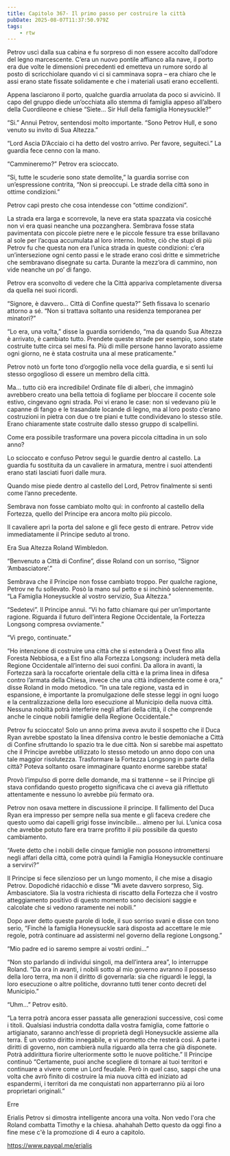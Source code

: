 ```yaml
---
title: Capitolo 367- Il primo passo per costruire la città
pubDate: 2025-08-07T11:37:50.979Z
tags:
    - rtw
---
```















Petrov uscì dalla sua cabina e fu sorpreso di non essere accolto dall’odore del legno marcescente. C’era un nuovo pontile affianco alla nave, il porto era due volte le dimensioni precedenti ed emetteva un rumore sordo al posto di scricchiolare quando vi ci si camminava sopra – era chiaro che le assi erano state fissate solidamente e che i materiali usati erano eccellenti.


Appena lasciarono il porto, qualche guardia arruolata da poco si avvicinò. Il capo del gruppo diede un’occhiata allo stemma di famiglia appeso all’albero della Cuordileone e chiese “Siete... Sir Hull della famiglia Honeysuckle?”


“Si.” Annuì Petrov, sentendosi molto importante. “Sono Petrov Hull, e sono venuto su invito di Sua Altezza.”


“Lord Ascia D’Acciaio ci ha detto del vostro arrivo. Per favore, seguiteci.” La guardia fece cenno con la mano.


“Cammineremo?” Petrov era scioccato.


“Si, tutte le scuderie sono state demolite,” la guardia sorrise con un’espressione contrita, “Non si preoccupi. Le strade della città sono in ottime condizioni.”


Petrov capì presto che cosa intendesse con “ottime condizioni”.


La strada era larga e scorrevole, la neve era stata spazzata via cosicché non vi era quasi neanche una pozzanghera. Sembrava fosse stata pavimentata con piccole pietre nere e le piccole fessure tra esse brillavano al sole per l’acqua accumulata al loro interno. Inoltre, ciò che stupì di più Petrov fu che questa non era l’unica strada in queste condizioni: c’era un’intersezione ogni cento passi e le strade erano così dritte e simmetriche che sembravano disegnate su carta. Durante la mezz’ora di cammino, non vide neanche un po’ di fango.


Petrov era sconvolto di vedere che la Città appariva completamente diversa da quella nei suoi ricordi.


“Signore, è davvero... Città di Confine questa?” Seth fissava lo scenario attorno a sé. “Non si trattava soltanto una residenza temporanea per minatori?”


“Lo era, una volta,” disse la guardia sorridendo, “ma da quando Sua Altezza è arrivato, è cambiato tutto. Prendete queste strade per esempio, sono state costruite tutte circa sei mesi fa. Più di mille persone hanno lavorato assieme ogni giorno, ne è stata costruita una al mese praticamente.”


Petrov notò un forte tono d’orgoglio nella voce della guardia, e si sentì lui stesso orgoglioso di essere un membro della città.


Ma... tutto ciò era incredibile! Ordinate file di alberi, che immaginò avrebbero creato una bella tettoia di fogliame per bloccare il cocente sole estivo, cingevano ogni strada. Poi vi erano le case: non si vedevano più le capanne di fango e le trasandate locande di legno, ma al loro posto c’erano costruzioni in pietra con due o tre piani e tutte condividevano lo stesso stile. Erano chiaramente state costruite dallo stesso gruppo di scalpellini.


Come era possibile trasformare una povera piccola cittadina in un solo anno?


Lo scioccato e confuso Petrov seguì le guardie dentro al castello. La guardia fu sostituita da un cavaliere in armatura, mentre i suoi attendenti erano stati lasciati fuori dalle mura.


Quando mise piede dentro al castello del Lord, Petrov finalmente si sentì come l’anno precedente.


Sembrava non fosse cambiato molto qui: in confronto al castello della Fortezza, quello del Principe era ancora molto più piccolo.


Il cavaliere aprì la porta del salone e gli fece gesto di entrare. Petrov vide immediatamente il Principe seduto al trono.


Era Sua Altezza Roland Wimbledon.


“Benvenuto a Città di Confine”, disse Roland con un sorriso, “Signor ‘Ambasciatore’.”


Sembrava che il Principe non fosse cambiato troppo. Per qualche ragione, Petrov ne fu sollevato. Posò la mano sul petto e si inchinò solennemente. “La Famiglia Honeysuckle al vostro servizio, Sua Altezza.”


“Sedetevi”. Il Principe annuì. “Vi ho fatto chiamare qui per un’importante ragione. Riguarda il futuro dell’intera Regione Occidentale, la Fortezza Longsong compresa ovviamente.”


“Vi prego, continuate.”


“Ho intenzione di costruire una città che si estenderà a Ovest fino alla Foresta Nebbiosa, e a Est fino alla Fortezza Longsong: includerà metà della Regione Occidentale all’interno dei suoi confini. Da allora in avanti, la Fortezza sarà la roccaforte orientale della città e la prima linea in difesa contro l’armata della Chiesa, invece che una città indipendente come è ora,” disse Roland in modo metodico. “In una tale regione, vasta ed in espansione, è importante la promulgazione delle stesse leggi in ogni luogo e la centralizzazione della loro esecuzione al Municipio della nuova città. Nessuna nobiltà potrà interferire negli affari della città, il che comprende anche le cinque nobili famiglie della Regione Occidentale.”


Petrov fu scioccato! Solo un anno prima aveva avuto il sospetto che il Duca Ryan avrebbe spostato la linea difensiva contro le bestie demoniache a Città di Confine sfruttando lo spazio tra le due città. Non si sarebbe mai aspettato che il Principe avrebbe utilizzato lo stesso metodo un anno dopo con una tale maggior risolutezza. Trasformare la Fortezza Longsong in parte della città? Poteva soltanto osare immaginare quanto enorme sarebbe stata!


Provò l’impulso di porre delle domande, ma si trattenne – se il Principe gli stava confidando questo progetto significava che ci aveva già riflettuto attentamente e nessuno lo avrebbe più fermato ora.


Petrov non osava mettere in discussione il principe. Il fallimento del Duca Ryan era impresso per sempre nella sua mente e gli faceva credere che questo uomo dai capelli grigi fosse invincibile... almeno per lui. L’unica cosa che avrebbe potuto fare era trarre profitto il più possibile da questo cambiamento.


“Avete detto che i nobili delle cinque famiglie non possono intromettersi negli affari della città, come potrà quindi la Famiglia Honeysuckle continuare a servirvi?”


Il Principe si fece silenzioso per un lungo momento, il che mise a disagio Petrov. Dopodiché ridacchiò e disse “Mi avete davvero sorpreso, Sig. Ambasciatore. Sia la vostra richiesta di riscatto della Fortezza che il vostro atteggiamento positivo di questo momento sono decisioni saggie e calcolate che si vedono raramente nei nobili.”


Dopo aver detto queste parole di lode, il suo sorriso svanì e disse con tono serio, “Finché la famiglia Honeysuckle sarà disposta ad accettare le mie regole, potrà continuare ad assistermi nel governo della regione Longsong.”


“Mio padre ed io saremo sempre ai vostri ordini...”


“Non sto parlando di individui singoli, ma dell’intera area”, lo interruppe Roland. “Da ora in avanti, i nobili sotto al mio governo avranno il possesso della loro terra, ma non il diritto di governarla: sia che riguardi le leggi, la loro esecuzione o altre politiche, dovranno tutti tener conto decreti del Municipio.”


“Uhm...” Petrov esitò.


“La terra potrà ancora esser passata alle generazioni successive, così come i titoli. Qualsiasi industria condotta dalla vostra famiglia, come fattorie o artigianato, saranno anch’esse di proprietà degli Honeysuckle assieme alla terra. È un vostro diritto innegabile, e vi prometto che resterà così. A parte i diritti di governo, non cambierà nulla riguardo alla terra che già disponete. Potrà addirittura fiorire ulteriormente sotto le nuove politiche.” Il Principe continuò “Certamente, puoi anche scegliere di tornare ai tuoi territori e continuare a vivere come un Lord feudale. Però in quel caso, sappi che una volta che avrò finito di costruire la mia nuova città ed iniziato ad espandermi, i territori da me conquistati non apparterranno più ai loro proprietari originali.”






Erre






 Erialis Petrov si dimostra intelligente ancora una volta. Non vedo l'ora che Roland combatta Timothy e la chiesa. ahahahah Detto questo da oggi fino a fine mese c'è la promozione di 4 euro a capitolo.


https://www.paypal.me/erialis








                                


                                



